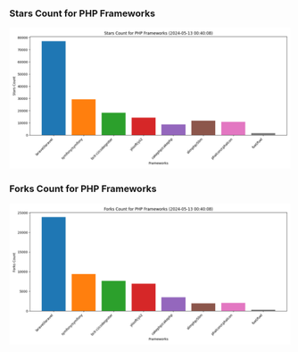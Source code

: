 ### Stars Count for PHP Frameworks

![Stars Chart](./archive/charts/20240513004008_stars_count.png)

### Forks Count for PHP Frameworks

![Forks Chart](./archive/charts/20240513004008_forks_count.png)

